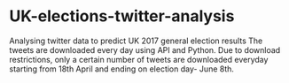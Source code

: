 # UK-elections-twitter-analysis
Analysing twitter data to predict UK 2017 general election results
The tweets are downloaded every day using API and Python. Due to download restrictions, only a certain number of tweets are downloaded everyday starting from 18th April and ending on election day- June 8th.


